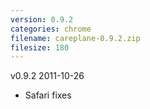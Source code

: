 ```yaml
---
version: 0.9.2
categories: chrome
filename: careplane-0.9.2.zip
filesize: 180
---
```

v0.9.2 2011-10-26
* Safari fixes

